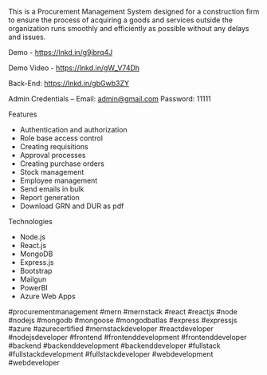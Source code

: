 This is a Procurement Management System designed for a construction firm to ensure the process of acquiring a goods and services outside the organization runs smoothly and efficiently as possible without any delays and issues.

Demo - https://lnkd.in/g9jbrq4J

Demo Video - https://lnkd.in/gW_V74Dh

Back-End: https://lnkd.in/gbGwb3ZY

Admin Credentials –
Email: admin@gmail.com
Password: 11111

Features

- Authentication and authorization
- Role base access control
- Creating requisitions
- Approval processes
- Creating purchase orders
- Stock management
- Employee management
- Send emails in bulk
- Report generation
- Download GRN and DUR as pdf

Technologies

- Node.js
- React.js
- MongoDB
- Express.js
- Bootstrap
- Mailgun
- PowerBI
- Azure Web Apps

#procurementmanagement #mern #mernstack #react #reactjs #node #nodejs #mongodb #mongoose #mongodbatlas #express #expressjs #azure #azurecertified #mernstackdeveloper #reactdeveloper #nodejsdeveloper #frontend #frontenddevelopment #frontenddeveloper #backend #backenddevelopment #backenddeveloper #fullstack #fullstackdevelopment #fullstackdeveloper #webdevelopment #webdeveloper
